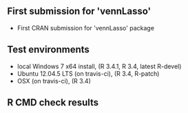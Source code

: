 
## First submission for 'vennLasso'

* First CRAN submission for 'vennLasso' package

## Test environments

* local Windows 7 x64 install, (R 3.4.1, R 3.4, latest R-devel)
* Ubuntu 12.04.5 LTS (on travis-ci), (R 3.4, R-patch)
* OSX (on travis-ci), (R 3.4)

## R CMD check results

